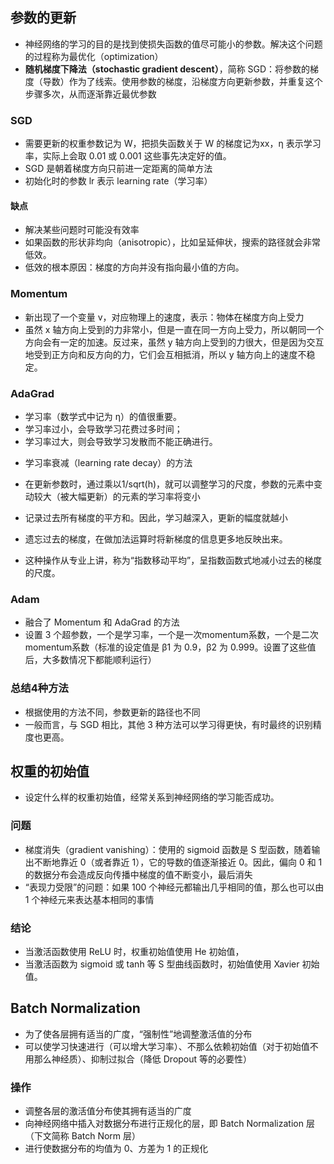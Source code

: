 ## 参数的更新
- 神经网络的学习的目的是找到使损失函数的值尽可能小的参数。解决这个问题的过程称为最优化（optimization）
- **随机梯度下降法（stochastic gradient descent）**，简称 SGD：将参数的梯度（导数）作为了线索。使用参数的梯度，沿梯度方向更新参数，并重复这个步骤多次，从而逐渐靠近最优参数

### SGD
- 需要更新的权重参数记为 W，把损失函数关于 W 的梯度记为xx，η 表示学习率，实际上会取 0.01 或 0.001 这些事先决定好的值。
- SGD 是朝着梯度方向只前进一定距离的简单方法
- 初始化时的参数 lr 表示 learning rate（学习率）

#### 缺点
- 解决某些问题时可能没有效率
- 如果函数的形状非均向（anisotropic），比如呈延伸状，搜索的路径就会非常低效。
- 低效的根本原因：梯度的方向并没有指向最小值的方向。

### Momentum
- 新出现了一个变量 v，对应物理上的速度，表示：物体在梯度方向上受力
- 虽然 x 轴方向上受到的力非常小，但是一直在同一方向上受力，所以朝同一个方向会有一定的加速。反过来，虽然 y 轴方向上受到的力很大，但是因为交互地受到正方向和反方向的力，它们会互相抵消，所以 y 轴方向上的速度不稳定。

### AdaGrad
- 学习率（数学式中记为 η）的值很重要。
- 学习率过小，会导致学习花费过多时间；
- 学习率过大，则会导致学习发散而不能正确进行。

* 学习率衰减（learning rate decay）的方法
- 在更新参数时，通过乘以1/sqrt(h)，就可以调整学习的尺度，参数的元素中变动较大（被大幅更新）的元素的学习率将变小

- 记录过去所有梯度的平方和。因此，学习越深入，更新的幅度就越小
- 遗忘过去的梯度，在做加法运算时将新梯度的信息更多地反映出来。
- 这种操作从专业上讲，称为“指数移动平均”，呈指数函数式地减小过去的梯度的尺度。


### Adam
- 融合了 Momentum 和 AdaGrad 的方法
- 设置 3 个超参数，一个是学习率，一个是一次momentum系数，一个是二次momentum系数（标准的设定值是 β1 为 0.9，β2 为 0.999。设置了这些值后，大多数情况下都能顺利运行）

### 总结4种方法
- 根据使用的方法不同，参数更新的路径也不同
- 一般而言，与 SGD 相比，其他 3 种方法可以学习得更快，有时最终的识别精度也更高。

## 权重的初始值
- 设定什么样的权重初始值，经常关系到神经网络的学习能否成功。

### 问题
- 梯度消失（gradient vanishing）：使用的 sigmoid 函数是 S 型函数，随着输出不断地靠近 0（或者靠近 1），它的导数的值逐渐接近 0。因此，偏向 0 和 1 的数据分布会造成反向传播中梯度的值不断变小，最后消失
- “表现力受限”的问题：如果 100 个神经元都输出几乎相同的值，那么也可以由 1 个神经元来表达基本相同的事情

### 结论
- 当激活函数使用 ReLU 时，权重初始值使用 He 初始值，
- 当激活函数为 sigmoid 或 tanh 等 S 型曲线函数时，初始值使用 Xavier 初始值。

## Batch Normalization
- 为了使各层拥有适当的广度，“强制性”地调整激活值的分布
- 可以使学习快速进行（可以增大学习率）、不那么依赖初始值（对于初始值不用那么神经质）、抑制过拟合（降低 Dropout 等的必要性）
### 操作
- 调整各层的激活值分布使其拥有适当的广度
- 向神经网络中插入对数据分布进行正规化的层，即 Batch Normalization 层（下文简称 Batch Norm 层）
- 进行使数据分布的均值为 0、方差为 1 的正规化